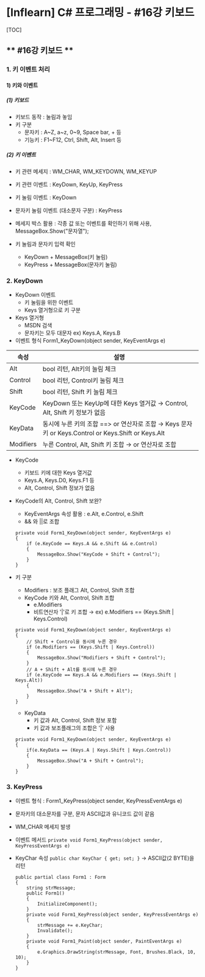 # [Inflearn] C# 프로그래밍 - #16강 키보드
[TOC]
## ** #16강 키보드 **
### 1. 키 이벤트 처리
#### 1) 키와 이벤트
##### (1) 키보드
- 키보드 동작 : 눌림과 놓임
- 키 구분
	- 문자키 : A~Z, a~z, 0~9, Space bar, + 등
	- 기능키 : F1~F12, Ctrl, Shift, Alt, Insert 등

##### (2) 키 이벤트
- 키 관련 메세지 : WM_CHAR, WM_KEYDOWN, WM_KEYUP

- 키 관련 이벤트 : KeyDown, KeyUp, KeyPress
- 키 눌림 이벤트 : KeyDown
- 문자키 눌림 이벤트 (대소문자 구분) : KeyPress

- 메세지 박스 활용 : 각종 값 또는 이벤트를 확인하기 위해 사용, MessageBox.Show("문자열");
- 키 눌림과 문자키 입력 확인
	- KeyDown + MessageBox(키 눌림)
	- KeyPress + MessageBox(문자키 눌림)


### 2. KeyDown
- KeyDown 이벤트
	- 키 눌림을 위한 이벤트
	- Keys 열거형으로 키 구분
- Keys 열거형
	- MSDN 검색
	- 문자키는 모두 대문자 ex) Keys.A, Keys.B
- 이벤트 형식
	Form1_KeyDown(object sender, KeyEventArgs e)

|속성|설명|
|---|---|
|Alt|bool 리턴, Alt키의 눌림 체크|
|Control|bool 리턴, Control키 눌림 체크|
|Shift|bool 리턴, Shift 키 눌림 체크|
|KeyCode|KeyDown 또는 KeyUp에 대한 Keys 열거값 → Control, Alt, Shift 키 정보가 없음|
|KeyData|동시에 누른 키의 조합 ==> or 연산자로 조합 → Keys 문자키 or Keys.Control or Keys.Shift or Keys.Alt|
|Modifiers|누른 Control, Alt, Shift 키 조합 → or 연산자로 조합


- KeyCode
	- 키보드 키에 대한 Keys 열거값
	- Keys.A, Keys.D0, Keys.F1 등
	- Alt, Control, Shift 정보가 없음

- KeyCode의 Alt, Control, Shift 보완?
	- KeyEventArgs 속성 활용 : e.Alt, e.Control, e.Shift
	- && 와 ||로 조합

    ```
    private void Form1_KeyDown(object sender, KeyEventArgs e)
    {
        if (e.KeyCode == Keys.A && e.Shift && e.Control)
        {
            MessageBox.Show("KeyCode + Shift + Control");
        }
    }
    ```

- 키 구분
	- Modifiers : 보조 플래그 Alt, Control, Shift 조합
	- KeyCode 키와 Alt, Control, Shift 조합
		- e.Modifiers
		- 비트연산자 '|'로 키 조합 → ex) e.Modifiers == (Keys.Shift | Keys.Control)

	```
    private void Form1_KeyDown(object sender, KeyEventArgs e)
    {
        // Shift + Control을 동시에 누른 경우
        if (e.Modifiers == (Keys.Shift | Keys.Control))
        {
            MessageBox.Show("Modifiers + Shift + Control");
        }
        // A + Shift + Alt를 동시에 누른 경우
        if (e.KeyCode == Keys.A && e.Modifiers == (Keys.Shift | Keys.Alt))
        {
            MessageBox.Show("A + Shift + Alt");
        }
    }
	```

    - KeyData
    	- 키 값과 Alt, Control, Shift 정보 포함
    	- 키 값과 보조플래그의 조합은 '|' 사용

    ```
    private void Form1_KeyDown(object sender, KeyEventArgs e)
    {
        if(e.KeyData == (Keys.A | Keys.Shift | Keys.Control))
        {
            MessageBox.Show("A + Shift + Control");
        }
    }
    ```

### 3. KeyPress
- 이벤트 형식 : Form1_KeyPress(object sender, KeyPressEventArgs e)

- 문자키의 대소문자를 구분, 문자 ASCII값과 유니코드 값이 같음
- WM_CHAR 메세지 발생

- 이벤트 메서드
	```private void Form1_KeyPress(object sender, KeyPressEventArgs e)```

- KeyChar 속성
	```public char KeyChar { get; set; }``` → ASCII값(2 BYTE)을 리턴

	```
    public partial class Form1 : Form
    {
        string strMessage;
        public Form1()
        {
            InitializeComponent();
        }
        private void Form1_KeyPress(object sender, KeyPressEventArgs e)
        {
            strMessage += e.KeyChar;
            Invalidate();
        }
        private void Form1_Paint(object sender, PaintEventArgs e)
        {
            e.Graphics.DrawString(strMessage, Font, Brushes.Black, 10, 10);
        }
    }
    ```
